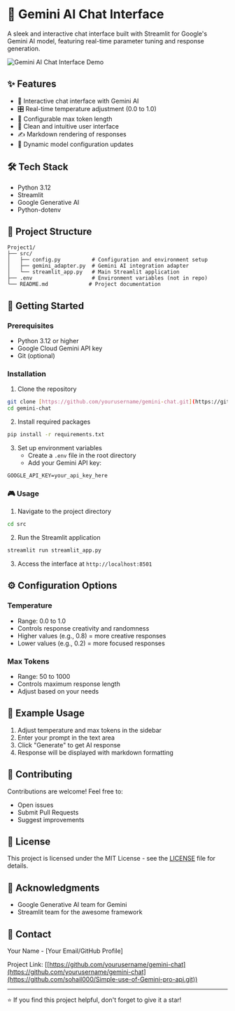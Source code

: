 # 🤖 Gemini AI Chat Interface

A sleek and interactive chat interface built with Streamlit for Google's Gemini AI model, featuring real-time parameter tuning and response generation.

![Gemini AI Chat Interface Demo](https://github.com/user-attachments/assets/e4ee86ea-0bac-478e-9495-077e8561485e)

## ✨ Features

- 💬 Interactive chat interface with Gemini AI
- 🎛️ Real-time temperature adjustment (0.0 to 1.0)
- 📝 Configurable max token length
- 🎯 Clean and intuitive user interface
- ✍️ Markdown rendering of responses
- 🔄 Dynamic model configuration updates

## 🛠️ Tech Stack

- Python 3.12
- Streamlit
- Google Generative AI
- Python-dotenv

## 📁 Project Structure

```
Project1/
├── src/
│   ├── config.py          # Configuration and environment setup
│   ├── gemini_adapter.py  # Gemini AI integration adapter
│   └── streamlit_app.py   # Main Streamlit application
├── .env                   # Environment variables (not in repo)
└── README.md             # Project documentation
```

## 🚀 Getting Started

### Prerequisites

- Python 3.12 or higher
- Google Cloud Gemini API key
- Git (optional)

### Installation

1. Clone the repository
```bash
git clone [https://github.com/yourusername/gemini-chat.git](https://github.com/sohail000/Simple-use-of-Gemini-pro-api.git)
cd gemini-chat
```

2. Install required packages
```bash
pip install -r requirements.txt
```

3. Set up environment variables
   - Create a `.env` file in the root directory
   - Add your Gemini API key:
```
GOOGLE_API_KEY=your_api_key_here
```

### 🎮 Usage

1. Navigate to the project directory
```bash
cd src
```

2. Run the Streamlit application
```bash
streamlit run streamlit_app.py
```

3. Access the interface at `http://localhost:8501`

## ⚙️ Configuration Options

### Temperature
- Range: 0.0 to 1.0
- Controls response creativity and randomness
- Higher values (e.g., 0.8) = more creative responses
- Lower values (e.g., 0.2) = more focused responses

### Max Tokens
- Range: 50 to 1000
- Controls maximum response length
- Adjust based on your needs

## 📝 Example Usage

1. Adjust temperature and max tokens in the sidebar
2. Enter your prompt in the text area
3. Click "Generate" to get AI response
4. Response will be displayed with markdown formatting

## 🤝 Contributing

Contributions are welcome! Feel free to:
- Open issues
- Submit Pull Requests
- Suggest improvements

## 📄 License

This project is licensed under the MIT License - see the [LICENSE](LICENSE) file for details.

## 🙏 Acknowledgments

- Google Generative AI team for Gemini
- Streamlit team for the awesome framework

## 📧 Contact

Your Name - [Your Email/GitHub Profile]

Project Link: [[https://github.com/yourusername/gemini-chat](https://github.com/yourusername/gemini-chat](https://github.com/sohail000/Simple-use-of-Gemini-pro-api.git))

---
⭐ If you find this project helpful, don't forget to give it a star!
